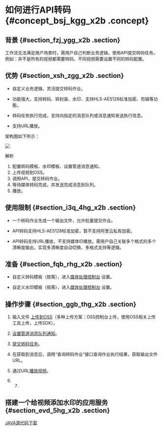 # 如何进行API转码 {#concept_bsj_kgg_x2b .concept}

## 背景 {#section_fzj_ygg_x2b .section}

工作流无法满足用户场景时，需用户自己判断业务逻辑，使用API提交转码任务。例如：并不是所有的视频都需要转码，不同视频需要设置不同的转码配置。

## 优势 {#section_xsh_zgg_x2b .section}

-   自定义业务逻辑，灵活提交转码作业。

-   功能强大，支持转码、转封装、水印、支持HLS-AES128标准加密、剪辑等功能。

-   转码任务执行完成，支持向指定的消息队列或消息通知发送执行信息。

-   支持URL播放。


架构图如下所示：

![](http://static-aliyun-doc.oss-cn-hangzhou.aliyuncs.com/assets/img/11372/154106405110095_zh-CN.png)

解析

1.  配置转码模板、水印模板、设置管道消息通知。
2.  上传视频到OSS。
3.  调用API，提交转码作业。
4.  等待媒体转码完成，并发送完成消息到队列。
5.  播放。

## 使用限制 {#section_i3q_4hg_x2b .section}

-   一个转码作业生成一个输出文件，允许批量提交作业。

-   API转码支持HLS-AES128标准加密，暂不支持阿里云私有加密。

-   API转码支持URL播放，不支持媒体ID播放。需用户自己关联多个格式的多个清晰度输出，实现多清晰度自动切换、多格式支持等逻辑。


## 准备 {#section_fqb_rhg_x2b .section}

-   自定义转码模板（按需），进入[媒体处理控制台](https://mts.console.aliyun.com/?spm=a2c4g.11186623.2.4.6f9251fbBWEbgK#/vod/settings/transcode) 设置。

-   自定义水印模板（按需），进入[媒体处理控制台](https://mts.console.aliyun.com/?spm=a2c4g.11186623.2.5.6f9251fbBWEbgK#/vod/settings/transcode) 设置。


## 操作步骤 {#section_ggb_thg_x2b .section}

1.  输入文件 [上传到OSS](cn.zh-CN/最佳实践/如何上传视频.md#)（多种上传方案：OSS控制台上传，使用OSS相关上传工具上传，上传SDK）。

2.  [设置管道消息队列通知](../../../../cn.zh-CN/用户指南/转码消息通知.md#)。

3.  [提交转码任务](../../../../cn.zh-CN/用户指南/提交转码作业.md#)。

4.  在获取到消息后，调用“查询转码作业”接口查询作业执行结果，获取输出文件URL。

5.  通过URL[播放视频](../../../../cn.zh-CN/开发指南/视频播放.md#)。

6.  7.  
## 搭建一个给视频添加水印的应用服务 {#section_evd_5hg_x2b .section}

[JAVA源代码下载](http://docs-aliyun.cn-hangzhou.oss.aliyun-inc.com/assets/attach/59368/cn_zh/1505138223690/mts-demo-java.tgz?spm=a2c4g.11186623.2.10.6f9251fbBWEbgK&file=mts-demo-java.tgz)

